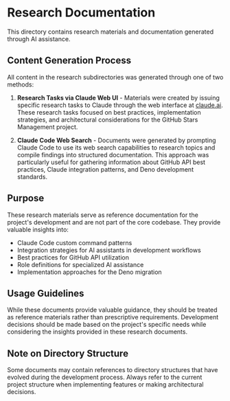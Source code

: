 # Research Documentation

This directory contains research materials and documentation generated through
AI assistance.

## Content Generation Process

All content in the research subdirectories was generated through one of two
methods:

1. **Research Tasks via Claude Web UI** - Materials were created by issuing
   specific research tasks to Claude through the web interface at
   [claude.ai](https://claude.ai). These research tasks focused on best
   practices, implementation strategies, and architectural considerations for
   the GitHub Stars Management project.

2. **Claude Code Web Search** - Documents were generated by prompting Claude
   Code to use its web search capabilities to research topics and compile
   findings into structured documentation. This approach was particularly useful
   for gathering information about GitHub API best practices, Claude integration
   patterns, and Deno development standards.

## Purpose

These research materials serve as reference documentation for the project's
development and are not part of the core codebase. They provide valuable
insights into:

- Claude Code custom command patterns
- Integration strategies for AI assistants in development workflows
- Best practices for GitHub API utilization
- Role definitions for specialized AI assistance
- Implementation approaches for the Deno migration

## Usage Guidelines

While these documents provide valuable guidance, they should be treated as
reference materials rather than prescriptive requirements. Development decisions
should be made based on the project's specific needs while considering the
insights provided in these research documents.

## Note on Directory Structure

Some documents may contain references to directory structures that have evolved
during the development process. Always refer to the current project structure
when implementing features or making architectural decisions.
